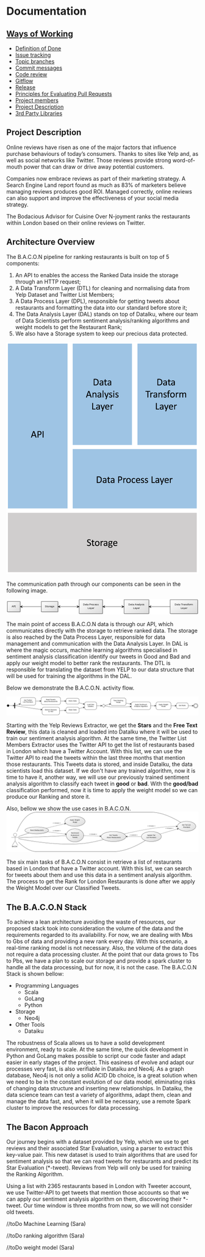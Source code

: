 # Documentation

## [Ways of Working](docs/ways-of-working.md)

* [Definition of Done](docs/ways-of-working.md#markdown-header-definition-of-done)
* [Issue tracking](docs/ways-of-working.md#markdown-header-issue-tracking)
* [Topic branches](docs/ways-of-working.md#markdown-header-topic-branches)
* [Commit messages](docs/ways-of-working.md#markdown-header-commit-messages)
* [Code review](docs/ways-of-working.md#markdown-header-code-review)
* [Gitflow](docs/ways-of-working.md#markdown-header-gitflow)
* [Release](docs/ways-of-working.md#markdown-header-release)
* [Principles for Evaluating Pull Requests](docs/pull-request-evaluation.md)
* [Project members](docs/project-members.md)
* [Project Description](#markdown-header-project-description)
* [3rd Party Libraries](docs/3rd-party-libs.md)

## Project Description

Online reviews have risen as one of the major factors that influence purchase behaviours of today’s consumers. Thanks to sites like Yelp and, as well as social networks like Twitter. Those reviews provide strong word-of-mouth power that can draw or drive away potential customers.

Companies now embrace reviews as part of their marketing strategy. A Search Engine Land report found as much as 83% of marketers believe managing reviews produces good ROI. Managed correctly, online reviews can also support and improve the effectiveness of your social media strategy.

The Bodacious Advisor for Cuisine Over N-joyment ranks the restaurants within London based on their online reviews on Twitter. 

## Architecture Overview
The B.A.C.O.N pipeline for ranking restaurants is built on top of 5 components: 

1. An API to enables the access the Ranked Data inside the storage through an HTTP request;
2. A Data Transform Layer (DTL) for cleaning and normalising data from Yelp Dataset and Twitter List Members;
3. A Data Process Layer (DPL), responsible for getting tweets about restaurants and formatting the data into our standard before store it;
4. The Data Analysis Layer (DAL) stands on top of DataIku, where our team of Data Scientists perform sentiment analysis/ranking algorithms and weight models to get the Restaurant Rank;
5. We also have a Storage system to keep our precious data protected.

![architecture](images/arch.png)

The communication path through our components can be seen in the following image. 

![communication](images/communication.png)

The main point of access B.A.C.O.N data is through our API, which communicates directly with the storage to retrieve ranked data. The storage is also reached by the Data Process Layer, responsible for data management and communication with the Data Analysis Layer. In DAL is where the magic occurs, machine learning algorithms specialised in sentiment analysis classification identify our tweets in Good and Bad and apply our weight model to better rank the restaurants. The DTL is responsible for translating the dataset from YELP to our data structure that will be used for training the algorithms in the DAL.

Below we demonstrate the B.A.C.O.N. activity flow.
 
![activity](images/activity.png)

Starting with the Yelp Reviews Extractor, we get the **Stars** and the **Free Text Review**, this data is cleaned and loaded into DataIku where it will be used to train our sentiment analysis algorithm. At the same time, the Twitter List Members Extractor uses the Twitter API to get the list of restaurants based in London which have a Twitter Account. With this list, we can use the Twitter API to read the tweets within the last three months that mention those restaurants. This Tweets data is stored, and inside DataIku, the data scientists load this dataset. If we don't have any trained algorithm, now it is time to have it, another way, we will use our previously trained sentiment analysis algorithm to classify each tweet in **good** or **bad**. With the **good/bad** classification performed, now it is time to apply the weight model so we can produce our Ranking and store it.

Also, bellow we show the use cases in B.A.C.O.N.
![uc](images/use_cases.png)

The six main tasks of B.A.C.O.N consist in retrieve a list of restaurants based in London that have a Twitter account. With this list, we can search for tweets about them and use this data in a sentiment analysis algorithm. The process to get the Rank for London Restaurants is done after we apply the Weight Model over our Classified Tweets.

## The B.A.C.O.N Stack
To achieve a lean architecture avoiding the waste of resources, our proposed stack took into consideration the volume of the data and the requirements regarded to its availability. For now, we are dealing with Mbs to Gbs of data and providing a new rank every day. With this scenario, a real-time ranking model is not necessary. Also, the volume of the data does not require a data processing cluster. At the point that our data grows to Tbs to Pbs, we have a plan to scale our storage and provide a spark cluster to handle all the data processing, but for now, it is not the case. The B.A.C.O.N Stack is shown bellow:

* Programming Languages
    * Scala
    * GoLang
    * Python
* Storage
    * Neo4j
* Other Tools
    * Dataiku

The robustness of Scala allows us to have a solid development environment, ready to scale. At the same time, the quick development in Python and GoLang makes possible to script our code faster and adapt easier in early stages of the project. This easiness of evolve and adapt our processes very fast, is also verifiable in Dataiku and Neo4j. As a graph database, Neo4j is not only a solid ACID Db choice, is a great solution when we need to be in the constant evolution of our data model, eliminating risks of changing data structure and inserting new relationships. In Dataiku, the data science team can test a variety of algorithms, adapt them, clean and manage the data fast, and, when it will be necessary, use a remote Spark cluster to improve the resources for data processing.

## The Bacon Approach
Our journey begins with a dataset provided by Yelp, which we use to get reviews and their associated Star Evaluation, using a parser to extract this key-value pair. This new dataset is used to train algorithms that are used for sentiment analysis so that we can read tweets for restaurants and predict its Star Evaluation (*-tweet). Reviews from Yelp will only be used for training the Ranking Algorithm. 

Using a list with 2365 restaurants based in London with Tweeter account, we use Twitter-API to get tweets that mention those accounts so that we can apply our sentiment analysis algorithm on them, discovering their *-tweet. Our time window is three months from now, so we will not consider old tweets.

//toDo Machine Learning (Sara)

//toDo ranking algorithm (Sara)

//toDo weight model (Sara)


